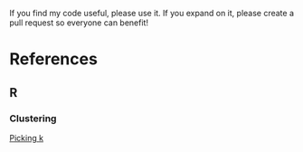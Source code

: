 If you find my code useful, please use it. If you expand on it, please create a pull request so everyone can benefit!

# References
## R
### Clustering
[Picking k](https://www.datanovia.com/en/lessons/determining-the-optimal-number-of-clusters-3-must-know-methods/)